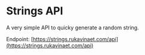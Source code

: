 # Strings API
A very simple API to quicky generate a random string.

Endpoint: [https://strings.rukavinaet.com/api](https://strings.rukavinaet.com/api)


